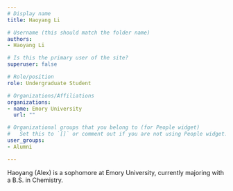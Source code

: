 ```yaml
---
# Display name
title: Haoyang Li

# Username (this should match the folder name)
authors:
- Haoyang Li

# Is this the primary user of the site?
superuser: false

# Role/position
role: Undergraduate Student

# Organizations/Affiliations
organizations:
- name: Emory University
  url: ""

# Organizational groups that you belong to (for People widget)
#   Set this to `[]` or comment out if you are not using People widget.
user_groups:
- Alumni

---
```


Haoyang (Alex) is a sophomore at Emory University, currently majoring with a B.S. in Chemistry.

